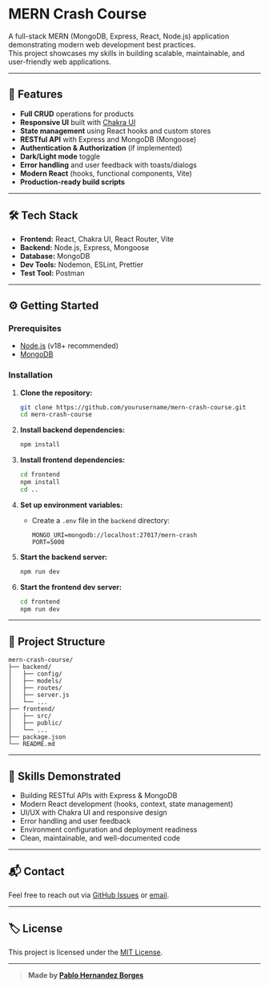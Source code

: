 # MERN Crash Course

A full-stack MERN (MongoDB, Express, React, Node.js) application demonstrating modern web development best practices.  
This project showcases my skills in building scalable, maintainable, and user-friendly web applications.

---

## 🚀 Features

- **Full CRUD** operations for products
- **Responsive UI** built with [Chakra UI](https://chakra-ui.com/)
- **State management** using React hooks and custom stores
- **RESTful API** with Express and MongoDB (Mongoose)
- **Authentication & Authorization** (if implemented)
- **Dark/Light mode** toggle
- **Error handling** and user feedback with toasts/dialogs
- **Modern React** (hooks, functional components, Vite)
- **Production-ready build scripts**

---

## 🛠️ Tech Stack

- **Frontend:** React, Chakra UI, React Router, Vite
- **Backend:** Node.js, Express, Mongoose
- **Database:** MongoDB
- **Dev Tools:** Nodemon, ESLint, Prettier
- **Test Tool:** Postman

---

## ⚙️ Getting Started

### Prerequisites

- [Node.js](https://nodejs.org/) (v18+ recommended)
- [MongoDB](https://www.mongodb.com/try/download/community)

### Installation

1. **Clone the repository:**
   ```sh
   git clone https://github.com/yourusername/mern-crash-course.git
   cd mern-crash-course
   ```

2. **Install backend dependencies:**
   ```sh
   npm install
   ```

3. **Install frontend dependencies:**
   ```sh
   cd frontend
   npm install
   cd ..
   ```

4. **Set up environment variables:**
   - Create a `.env` file in the `backend` directory:
     ```
     MONGO_URI=mongodb://localhost:27017/mern-crash
     PORT=5000
     ```

5. **Start the backend server:**
   ```sh
   npm run dev
   ```

6. **Start the frontend dev server:**
   ```sh
   cd frontend
   npm run dev
   ```

---

## 🧩 Project Structure

```
mern-crash-course/
├── backend/
│   ├── config/
│   ├── models/
│   ├── routes/
│   ├── server.js
│   └── ...
├── frontend/
│   ├── src/
│   ├── public/
│   └── ...
├── package.json
└── README.md
```

---

## 📝 Skills Demonstrated

- Building RESTful APIs with Express & MongoDB
- Modern React development (hooks, context, state management)
- UI/UX with Chakra UI and responsive design
- Error handling and user feedback
- Environment configuration and deployment readiness
- Clean, maintainable, and well-documented code

---

## 📬 Contact

Feel free to reach out via [GitHub Issues](https://github.com/yourusername/mern-crash-course/issues) or [email](mailto:hi@pablohernandezb.dev).

---

## 🏷️ License

This project is licensed under the [MIT License](LICENSE).

---

> **Made by [Pablo Hernandez Borges](https://github.com/pablohernandezb)**
